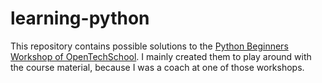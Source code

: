 learning-python
===============

This repository contains possible solutions to the [Python Beginners Workshop of OpenTechSchool](http://opentechschool.github.io/python-beginners/en/index.html).
I mainly created them to play around with the course material, because I was a coach at one of those workshops.
